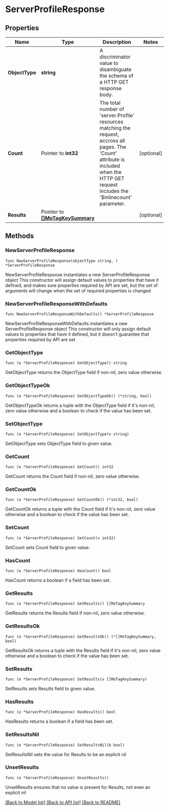 # ServerProfileResponse

## Properties

Name | Type | Description | Notes
------------ | ------------- | ------------- | -------------
**ObjectType** | **string** | A discriminator value to disambiguate the schema of a HTTP GET response body. | 
**Count** | Pointer to **int32** | The total number of &#39;server.Profile&#39; resources matching the request, accross all pages. The &#39;Count&#39; attribute is included when the HTTP GET request includes the &#39;$inlinecount&#39; parameter. | [optional] 
**Results** | Pointer to [**[]MoTagKeySummary**](MoTagKeySummary.md) |  | [optional] 

## Methods

### NewServerProfileResponse

`func NewServerProfileResponse(objectType string, ) *ServerProfileResponse`

NewServerProfileResponse instantiates a new ServerProfileResponse object
This constructor will assign default values to properties that have it defined,
and makes sure properties required by API are set, but the set of arguments
will change when the set of required properties is changed

### NewServerProfileResponseWithDefaults

`func NewServerProfileResponseWithDefaults() *ServerProfileResponse`

NewServerProfileResponseWithDefaults instantiates a new ServerProfileResponse object
This constructor will only assign default values to properties that have it defined,
but it doesn't guarantee that properties required by API are set

### GetObjectType

`func (o *ServerProfileResponse) GetObjectType() string`

GetObjectType returns the ObjectType field if non-nil, zero value otherwise.

### GetObjectTypeOk

`func (o *ServerProfileResponse) GetObjectTypeOk() (*string, bool)`

GetObjectTypeOk returns a tuple with the ObjectType field if it's non-nil, zero value otherwise
and a boolean to check if the value has been set.

### SetObjectType

`func (o *ServerProfileResponse) SetObjectType(v string)`

SetObjectType sets ObjectType field to given value.


### GetCount

`func (o *ServerProfileResponse) GetCount() int32`

GetCount returns the Count field if non-nil, zero value otherwise.

### GetCountOk

`func (o *ServerProfileResponse) GetCountOk() (*int32, bool)`

GetCountOk returns a tuple with the Count field if it's non-nil, zero value otherwise
and a boolean to check if the value has been set.

### SetCount

`func (o *ServerProfileResponse) SetCount(v int32)`

SetCount sets Count field to given value.

### HasCount

`func (o *ServerProfileResponse) HasCount() bool`

HasCount returns a boolean if a field has been set.

### GetResults

`func (o *ServerProfileResponse) GetResults() []MoTagKeySummary`

GetResults returns the Results field if non-nil, zero value otherwise.

### GetResultsOk

`func (o *ServerProfileResponse) GetResultsOk() (*[]MoTagKeySummary, bool)`

GetResultsOk returns a tuple with the Results field if it's non-nil, zero value otherwise
and a boolean to check if the value has been set.

### SetResults

`func (o *ServerProfileResponse) SetResults(v []MoTagKeySummary)`

SetResults sets Results field to given value.

### HasResults

`func (o *ServerProfileResponse) HasResults() bool`

HasResults returns a boolean if a field has been set.

### SetResultsNil

`func (o *ServerProfileResponse) SetResultsNil(b bool)`

 SetResultsNil sets the value for Results to be an explicit nil

### UnsetResults
`func (o *ServerProfileResponse) UnsetResults()`

UnsetResults ensures that no value is present for Results, not even an explicit nil

[[Back to Model list]](../README.md#documentation-for-models) [[Back to API list]](../README.md#documentation-for-api-endpoints) [[Back to README]](../README.md)


